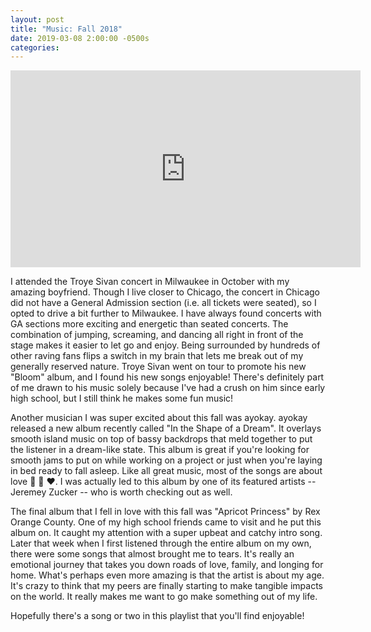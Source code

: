 ```yaml
---
layout: post
title: "Music: Fall 2018"
date: 2019-03-08 2:00:00 -0500s
categories:
---
```


<iframe width="560" height="315" src="https://www.youtube.com/embed/videoseries?list=PLBLxt7wl4tIez9hStuZ-lZ_xBVC2M0dE1" frameborder="0" allow="accelerometer; autoplay; encrypted-media; gyroscope; picture-in-picture" allowfullscreen></iframe>

I attended the Troye Sivan concert in Milwaukee in October with my amazing boyfriend. Though I live closer to Chicago, the concert in Chicago did not have a General Admission section (i.e. all tickets were seated), so I opted to drive a bit further to Milwaukee. I have always found concerts with GA sections more exciting and energetic than seated concerts. The combination of jumping, screaming, and dancing all right in front of the stage makes it easier to let go and enjoy. Being surrounded by hundreds of other raving fans flips a switch in my brain that lets me break out of my generally reserved nature. Troye Sivan went on tour to promote his new "Bloom" album, and I found his new songs enjoyable! There's definitely part of me drawn to his music solely because I've had a crush on him since early high school, but I still think he makes some fun music!

Another musician I was super excited about this fall was ayokay. ayokay released a new album recently called "In the Shape of a Dream". It overlays smooth island music on top of bassy backdrops that meld together to put the listener in a dream-like state. This album is great if you're looking for smooth jams to put on while working on a project or just when you're laying in bed ready to fall asleep. Like all great music, most of the songs are about love :blue_heart: :purple_heart: :heart:. I was actually led to this album by one of its featured artists -- Jeremey Zucker -- who is worth checking out as well.

The final album that I fell in love with this fall was "Apricot Princess" by Rex Orange County. One of my high school friends came to visit and he put this album on. It caught my attention with a super upbeat and catchy intro song. Later that week when I first listened through the entire album on my own, there were some songs that almost brought me to tears. It's really an emotional journey that takes you down roads of love, family, and longing for home. What's perhaps even more amazing is that the artist is about my age. It's crazy to think that my peers are finally starting to make tangible impacts on the world. It really makes me want to go make something out of my life.

Hopefully there's a song or two in this playlist that you'll find enjoyable!
